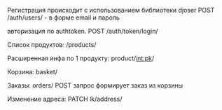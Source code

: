 Регистрация происходит с использованием библиотеки djoser
POST /auth/users/ - в форме email и пароль

авторизация по authtoken. 
POST   /auth/token/login/

Список продуктов: 
/products/

Расширенная инфа по 1 продукту: 
product/<int:pk>/

Корзина:
basket/

Заказы: 
orders/
POST запрос формирует заказ из корзины


Изменение адреса:
PATCH lk/address/
